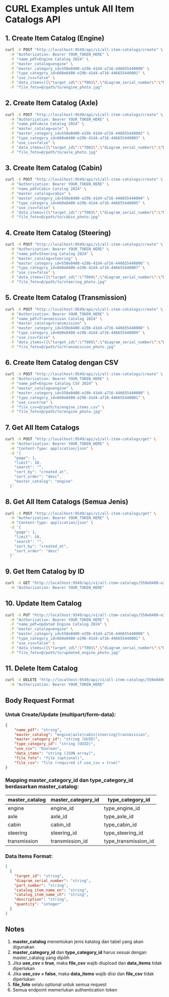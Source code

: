 # CURL Examples untuk All Item Catalogs API

## 1. Create Item Catalog (Engine)

```bash
curl -X POST "http://localhost:9549/api/v1/all-item-catalogs/create" \
  -H "Authorization: Bearer YOUR_TOKEN_HERE" \
  -F "name_pdf=Engine Catalog 2024" \
  -F "master_catalog=engine" \
  -F "master_category_id=550e8400-e29b-41d4-a716-446655440000" \
  -F "type_category_id=660e8400-e29b-41d4-a716-446655440001" \
  -F "use_csv=false" \
  -F "data_items=[{\"target_id\":\"T001\",\"diagram_serial_number\":\"DSN001\",\"part_number\":\"PN001\",\"catalog_item_name_en\":\"Engine Part 1\",\"catalog_item_name_ch\":\"发动机零件1\",\"description\":\"Engine component\",\"quantity\":2}]" \
  -F "file_foto=@/path/to/engine_photo.jpg"
```

## 2. Create Item Catalog (Axle)

```bash
curl -X POST "http://localhost:9549/api/v1/all-item-catalogs/create" \
  -H "Authorization: Bearer YOUR_TOKEN_HERE" \
  -F "name_pdf=Axle Catalog 2024" \
  -F "master_catalog=axle" \
  -F "master_category_id=550e8400-e29b-41d4-a716-446655440002" \
  -F "type_category_id=660e8400-e29b-41d4-a716-446655440003" \
  -F "use_csv=false" \
  -F "data_items=[{\"target_id\":\"T002\",\"diagram_serial_number\":\"DSN002\",\"part_number\":\"PN002\",\"catalog_item_name_en\":\"Axle Part 1\",\"catalog_item_name_ch\":\"车轴零件1\",\"description\":\"Axle component\",\"quantity\":1}]" \
  -F "file_foto=@/path/to/axle_photo.jpg"
```

## 3. Create Item Catalog (Cabin)

```bash
curl -X POST "http://localhost:9549/api/v1/all-item-catalogs/create" \
  -H "Authorization: Bearer YOUR_TOKEN_HERE" \
  -F "name_pdf=Cabin Catalog 2024" \
  -F "master_catalog=cabin" \
  -F "master_category_id=550e8400-e29b-41d4-a716-446655440004" \
  -F "type_category_id=660e8400-e29b-41d4-a716-446655440005" \
  -F "use_csv=false" \
  -F "data_items=[{\"target_id\":\"T003\",\"diagram_serial_number\":\"DSN003\",\"part_number\":\"PN003\",\"catalog_item_name_en\":\"Cabin Part 1\",\"catalog_item_name_ch\":\"驾驶室零件1\",\"description\":\"Cabin component\",\"quantity\":3}]" \
  -F "file_foto=@/path/to/cabin_photo.jpg"
```

## 4. Create Item Catalog (Steering)

```bash
curl -X POST "http://localhost:9549/api/v1/all-item-catalogs/create" \
  -H "Authorization: Bearer YOUR_TOKEN_HERE" \
  -F "name_pdf=Steering Catalog 2024" \
  -F "master_catalog=steering" \
  -F "master_category_id=550e8400-e29b-41d4-a716-446655440006" \
  -F "type_category_id=660e8400-e29b-41d4-a716-446655440007" \
  -F "use_csv=false" \
  -F "data_items=[{\"target_id\":\"T004\",\"diagram_serial_number\":\"DSN004\",\"part_number\":\"PN004\",\"catalog_item_name_en\":\"Steering Part 1\",\"catalog_item_name_ch\":\"转向零件1\",\"description\":\"Steering component\",\"quantity\":1}]" \
  -F "file_foto=@/path/to/steering_photo.jpg"
```

## 5. Create Item Catalog (Transmission)

```bash
curl -X POST "http://localhost:9549/api/v1/all-item-catalogs/create" \
  -H "Authorization: Bearer YOUR_TOKEN_HERE" \
  -F "name_pdf=Transmission Catalog 2024" \
  -F "master_catalog=transmission" \
  -F "master_category_id=550e8400-e29b-41d4-a716-446655440008" \
  -F "type_category_id=660e8400-e29b-41d4-a716-446655440009" \
  -F "use_csv=false" \
  -F "data_items=[{\"target_id\":\"T005\",\"diagram_serial_number\":\"DSN005\",\"part_number\":\"PN005\",\"catalog_item_name_en\":\"Transmission Part 1\",\"catalog_item_name_ch\":\"变速箱零件1\",\"description\":\"Transmission component\",\"quantity\":2}]" \
  -F "file_foto=@/path/to/transmission_photo.jpg"
```

## 6. Create Item Catalog dengan CSV

```bash
curl -X POST "http://localhost:9549/api/v1/all-item-catalogs/create" \
  -H "Authorization: Bearer YOUR_TOKEN_HERE" \
  -F "name_pdf=Engine Catalog CSV 2024" \
  -F "master_catalog=engine" \
  -F "master_category_id=550e8400-e29b-41d4-a716-446655440000" \
  -F "type_category_id=660e8400-e29b-41d4-a716-446655440001" \
  -F "use_csv=true" \
  -F "file_csv=@/path/to/engine_items.csv" \
  -F "file_foto=@/path/to/engine_photo.jpg"
```

## 7. Get All Item Catalogs

```bash
curl -X POST "http://localhost:9549/api/v1/all-item-catalogs/get" \
  -H "Authorization: Bearer YOUR_TOKEN_HERE" \
  -H "Content-Type: application/json" \
  -d '{
    "page": 1,
    "limit": 10,
    "search": "",
    "sort_by": "created_at",
    "sort_order": "desc",
    "master_catalog": "engine"
  }'
```

## 8. Get All Item Catalogs (Semua Jenis)

```bash
curl -X POST "http://localhost:9549/api/v1/all-item-catalogs/get" \
  -H "Authorization: Bearer YOUR_TOKEN_HERE" \
  -H "Content-Type: application/json" \
  -d '{
    "page": 1,
    "limit": 10,
    "search": "",
    "sort_by": "created_at",
    "sort_order": "desc"
  }'
```

## 9. Get Item Catalog by ID

```bash
curl -X GET "http://localhost:9549/api/v1/all-item-catalogs/550e8400-e29b-41d4-a716-446655440000" \
  -H "Authorization: Bearer YOUR_TOKEN_HERE"
```

## 10. Update Item Catalog

```bash
curl -X PUT "http://localhost:9549/api/v1/all-item-catalogs/550e8400-e29b-41d4-a716-446655440000" \
  -H "Authorization: Bearer YOUR_TOKEN_HERE" \
  -F "name_pdf=Updated Engine Catalog 2024" \
  -F "master_catalog=engine" \
  -F "master_category_id=550e8400-e29b-41d4-a716-446655440000" \
  -F "type_category_id=660e8400-e29b-41d4-a716-446655440001" \
  -F "use_csv=false" \
  -F "data_items=[{\"target_id\":\"T001\",\"diagram_serial_number\":\"DSN001\",\"part_number\":\"PN001\",\"catalog_item_name_en\":\"Updated Engine Part 1\",\"catalog_item_name_ch\":\"更新的发动机零件1\",\"description\":\"Updated engine component\",\"quantity\":3}]" \
  -F "file_foto=@/path/to/updated_engine_photo.jpg"
```

## 11. Delete Item Catalog

```bash
curl -X DELETE "http://localhost:9549/api/v1/all-item-catalogs/550e8400-e29b-41d4-a716-446655440000" \
  -H "Authorization: Bearer YOUR_TOKEN_HERE"
```

## Body Request Format

### Untuk Create/Update (multipart/form-data):

```json
{
    "name_pdf": "string",
    "master_catalog": "engine|axle|cabin|steering|transmission",
    "master_category_id": "string (UUID)",
    "type_category_id": "string (UUID)",
    "use_csv": "boolean",
    "data_items": "string (JSON array)",
    "file_foto": "file (optional)",
    "file_csv": "file (required if use_csv = true)"
}
```

### Mapping master_category_id dan type_category_id berdasarkan master_catalog:

| master_catalog | master_category_id | type_category_id |
|----------------|-------------------|------------------|
| engine | engine_id | type_engine_id |
| axle | axle_id | type_axle_id |
| cabin | cabin_id | type_cabin_id |
| steering | steering_id | type_steering_id |
| transmission | transmission_id | type_transmission_id |

### Data Items Format:

```json
[
  {
    "target_id": "string",
    "diagram_serial_number": "string",
    "part_number": "string",
    "catalog_item_name_en": "string",
    "catalog_item_name_ch": "string",
    "description": "string",
    "quantity": "integer"
  }
]
```

## Notes

1. **master_catalog** menentukan jenis katalog dan tabel yang akan digunakan
2. **master_category_id** dan **type_category_id** harus sesuai dengan master_catalog yang dipilih
3. Jika **use_csv = true**, maka **file_csv** wajib diupload dan **data_items** tidak diperlukan
4. Jika **use_csv = false**, maka **data_items** wajib diisi dan **file_csv** tidak diperlukan
5. **file_foto** selalu optional untuk semua request
6. Semua endpoint memerlukan authentication token